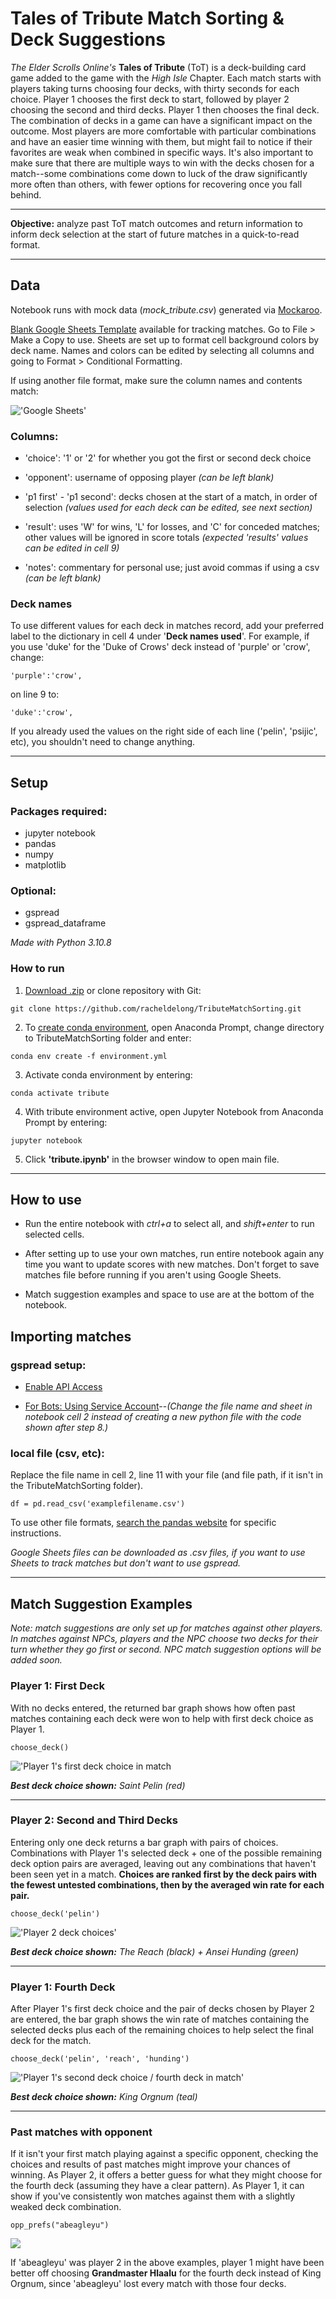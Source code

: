 # Tales of Tribute Match Sorting & Deck Suggestions

*The Elder Scrolls Online's* __Tales of Tribute__ (ToT) is a deck-building card game added to the game with the *High Isle* Chapter. Each match starts with players taking turns choosing four decks, with thirty seconds for each choice. Player 1 chooses the first deck to start, followed by player 2 choosing the second and third decks. Player 1 then chooses the final deck. The combination of decks in a game can have a significant impact on the outcome. Most players are more comfortable with particular combinations and have an easier time winning with them, but might fail to notice if their favorites are weak when combined in specific ways. It's also important to make sure that there are multiple ways to win with the decks chosen for a match--some combinations come down to luck of the draw significantly more often than others, with fewer options for recovering once you fall behind.

---

__Objective:__ analyze past ToT match outcomes and return information to inform deck selection at the start of future matches in a quick-to-read format.

---

## __Data__

Notebook runs with mock data (*mock_tribute.csv*) generated via [Mockaroo](https://mockaroo.com/).

[Blank Google Sheets Template](https://docs.google.com/spreadsheets/d/1YQ2j1tEnVOCa40rRS8KYiVN84ltjJW523-lenTeBh_M/edit?usp=sharing) available for tracking matches. Go to File > Make a Copy to use. Sheets are set up to format cell background colors by deck name. Names and colors can be edited by selecting all columns and going to Format > Conditional Formatting.

If using another file format, make sure the column names and contents match:

!['Google Sheets'](images\columns.png)

### __Columns:__

- 'choice': '1' or '2' for whether you got the first or second deck choice

- 'opponent': username of opposing player *(can be left blank)*

- 'p1 first' - 'p1 second': decks chosen at the start of a match, in order of selection *(values used for each deck can be edited, see next section)*

- 'result': uses 'W' for wins, 'L' for losses, and 'C' for conceded matches; other values will be ignored in score totals *(expected 'results' values can be edited in cell 9)*

- 'notes': commentary for personal use; just avoid commas if using a csv *(can be left blank)*

### __Deck names__

To use different values for each deck in matches record, add your preferred label to the dictionary in cell 4 under '__Deck names used__'. For example, if you use 'duke' for the 'Duke of Crows' deck instead of 'purple' or 'crow', change:
```
'purple':'crow',
```
on line 9 to:

```
'duke':'crow',
```

If you already used the values on the right side of each line ('pelin', 'psijic', etc), you shouldn't need to change anything.

---

## __Setup__

### __Packages required__:

- jupyter notebook
- pandas
- numpy
- matplotlib

### __Optional__:
- gspread
- gspread_dataframe

*Made with Python 3.10.8*

### __How to run__

1. [Download .zip](https://github.com/racheldelong/TributeMatchSorting/archive/refs/heads/main.zip) or clone repository with Git:

```
git clone https://github.com/racheldelong/TributeMatchSorting.git
```



2. To [create conda environment](https://conda.io/projects/conda/en/latest/user-guide/tasks/manage-environments.html#creating-an-environment-from-an-environment-yml-file), open Anaconda Prompt, change directory to TributeMatchSorting folder and enter:

```
conda env create -f environment.yml
```

3. Activate conda environment by entering:

```
conda activate tribute
```

4. With tribute environment active, open Jupyter Notebook from Anaconda Prompt by entering:

```
jupyter notebook
```

5. Click __'tribute.ipynb'__ in the browser window to open main file.

---

## __How to use__

- Run the entire notebook with *ctrl+a* to select all, and *shift+enter* to run selected cells. 

- After setting up to use your own matches, run entire notebook again any time you want to update scores with new matches. Don't forget to save matches file before running if you aren't using Google Sheets.

- Match suggestion examples and space to use are at the bottom of the notebook.

## __Importing matches__

### __gspread setup:__

- [Enable API Access](https://docs.gspread.org/en/v5.7.0/oauth2.html#oauth-client-id)

- [For Bots: Using Service Account](https://docs.gspread.org/en/v5.7.0/oauth2.html#for-bots-using-service-account)--*(Change the file name and sheet in notebook cell 2 instead of creating a new python file with the code shown after step 8.)*

### __local file (csv, etc):__

 Replace the file name in cell 2, line 11 with your file (and file path, if it isn't in the TributeMatchSorting folder).

```
df = pd.read_csv('examplefilename.csv')
```

 To use other file formats, [search the pandas website](https://pandas.pydata.org/docs/search.html) for specific instructions.

 *Google Sheets files can be downloaded as .csv files, if you want to use Sheets to track matches but don't want to use gspread.*

---

## __Match Suggestion Examples__

*Note: match suggestions are only set up for matches against other players. In matches against NPCs, players and the NPC choose two decks for their turn whether they go first or second. NPC match suggestion options will be added soon.*

### __Player 1: First Deck__

With no decks entered, the returned bar graph shows how often past matches containing each deck were won to help with first deck choice as Player 1.

```
choose_deck()
```

!['Player 1's first deck choice in match](images/p1_first.png)

*__Best deck choice shown:__ Saint Pelin (red)*

---

### __Player 2: Second and Third Decks__

Entering only one deck returns a bar graph with pairs of choices. Combinations with Player 1's selected deck + one of the possible remaining deck option pairs are averaged, leaving out any combinations that haven't been seen yet in a match. __Choices are ranked first by the deck pairs with the fewest untested combinations, then by the averaged win rate for each pair.__

```
choose_deck('pelin')
```

!['Player 2 deck choices'](images/p2.png)

*__Best deck choice shown:__ The Reach (black) + Ansei Hunding (green)*

---

### __Player 1: Fourth Deck__

After Player 1's first deck choice and the pair of decks chosen by Player 2 are entered, the bar graph shows the win rate of matches containing the selected decks plus each of the remaining choices to help select the final deck for the match.

```
choose_deck('pelin', 'reach', 'hunding')
```

!['Player 1's second deck choice / fourth deck in match'](images/p1_fourth.png)

*__Best deck choice shown:__ King Orgnum (teal)*

---

### __Past matches with opponent__

If it isn't your first match playing against a specific opponent, checking the choices and results of past matches might improve your chances of winning. As Player 2, it offers a better guess for what they might choose for the fourth deck (assuming they have a clear pattern). As Player 1, it can show if you've consistently won matches against them with a slightly weaked deck combination.

```
opp_prefs("abeagleyu")
```

![](images/opp.PNG)

If 'abeagleyu' was player 2 in the above examples, player 1 might have been better off choosing __Grandmaster Hlaalu__ for the fourth deck instead of King Orgnum, since 'abeagleyu' lost every match with those four decks.
